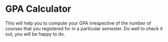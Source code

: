 # GPA Calculator

This will help you to compute your GPA irrespective of the number of courses that you registered for in a particular semester. Do well to check it out, you will be happy to do. 